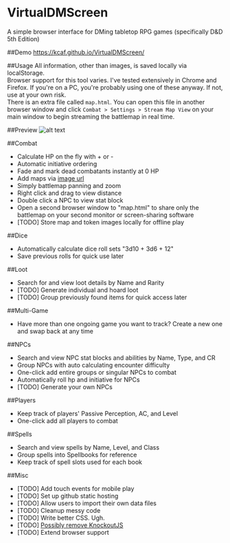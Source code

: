 # VirtualDMScreen
A simple browser interface for DMing tabletop RPG games (specifically D&D 5th Edition)

##Demo
https://kcaf.github.io/VirtualDMScreen/

##Usage
All information, other than images, is saved locally via localStorage.  
Browser support for this tool varies. I've tested extensively in Chrome and Firefox. If you're on a PC, you're probably using one of these anyway. If not, use at your own risk.  
There is an extra file called `map.html`. You can open this file in another browser window and click `Combat > Settings > Stream Map View` on your main window to begin streaming the battlemap in real time.

##Preview
![alt text](http://i.imgur.com/9leuIOF.jpg "VirtualDMScreen")

##Combat
- Calculate HP on the fly with + or -
- Automatic initiative ordering
- Fade and mark dead combatants instantly at 0 HP
- Add maps via [image url](https://reddit.com/r/battlemaps)
- Simply battlemap panning and zoom
- Right click and drag to view distance
- Double click a NPC to view stat block
- Open a second browser window to "map.html" to share only the battlemap on your second monitor or screen-sharing software
- [TODO] Store map and token images locally for offline play

##Dice
- Automatically calculate dice roll sets "3d10 + 3d6 + 12"
- Save previous rolls for quick use later

##Loot
- Search for and view loot details by Name and Rarity
- [TODO] Generate individual and hoard loot
- [TODO] Group previously found items for quick access later

##Multi-Game
- Have more than one ongoing game you want to track? Create a new one and swap back at any time

##NPCs
- Search and view NPC stat blocks and abilities by Name, Type, and CR
- Group NPCs with auto calculating encounter difficulty
- One-click add entire groups or singular NPCs to combat
- Automatically roll hp and initiative for NPCs
- [TODO] Generate your own NPCs

##Players
- Keep track of players' Passive Perception, AC, and Level
- One-click add all players to combat

##Spells
- Search and view spells by Name, Level, and Class
- Group spells into Spellbooks for reference
- Keep track of spell slots used for each book

##Misc
- [TODO] Add touch events for mobile play
- [TODO] Set up github static hosting
- [TODO] Allow users to import their own data files
- [TODO] Cleanup messy code
- [TODO] Write better CSS. Ugh.
- [TODO] [Possibly remove KnockoutJS](https://www.youtube.com/watch?v=MH7KYmGnj40)
- [TODO] Extend browser support
